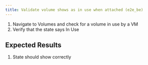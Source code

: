```yaml
---
title: Validate volume shows as in use when attached (e2e_be)
---
```

1. Navigate to Volumes and check for a volume in use by a VM
1. Verify that the state says In Use

## Expected Results
1. State should show correctly
